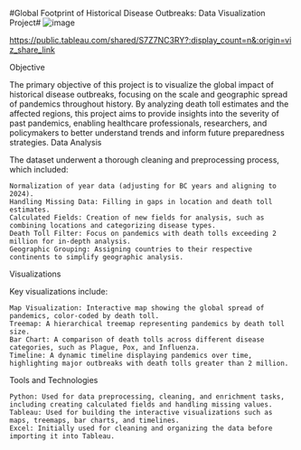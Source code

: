 #Global Footprint of Historical Disease Outbreaks: Data Visualization Project#
![image](https://github.com/user-attachments/assets/3f1a5365-18a9-4f17-91a3-55cb8b0b9d25)

https://public.tableau.com/shared/S7Z7NC3RY?:display_count=n&:origin=viz_share_link

Objective

The primary objective of this project is to visualize the global impact of historical disease outbreaks, focusing on the scale and geographic spread of pandemics throughout history. By analyzing death toll estimates and the affected regions, this project aims to provide insights into the severity of past pandemics, enabling healthcare professionals, researchers, and policymakers to better understand trends and inform future preparedness strategies.
Data Analysis

The dataset underwent a thorough cleaning and preprocessing process, which included:

    Normalization of year data (adjusting for BC years and aligning to 2024).
    Handling Missing Data: Filling in gaps in location and death toll estimates.
    Calculated Fields: Creation of new fields for analysis, such as combining locations and categorizing disease types.
    Death Toll Filter: Focus on pandemics with death tolls exceeding 2 million for in-depth analysis.
    Geographic Grouping: Assigning countries to their respective continents to simplify geographic analysis.

Visualizations

Key visualizations include:

    Map Visualization: Interactive map showing the global spread of pandemics, color-coded by death toll.
    Treemap: A hierarchical treemap representing pandemics by death toll size.
    Bar Chart: A comparison of death tolls across different disease categories, such as Plague, Pox, and Influenza.
    Timeline: A dynamic timeline displaying pandemics over time, highlighting major outbreaks with death tolls greater than 2 million.

Tools and Technologies

    Python: Used for data preprocessing, cleaning, and enrichment tasks, including creating calculated fields and handling missing values.
    Tableau: Used for building the interactive visualizations such as maps, treemaps, bar charts, and timelines.
    Excel: Initially used for cleaning and organizing the data before importing it into Tableau.
